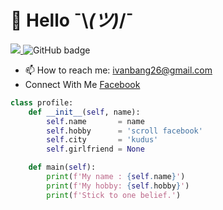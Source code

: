 # 👋 Hello ¯⁠\⁠_⁠(⁠ツ⁠)⁠_⁠/⁠¯

[![](https://komarev.com/ghpvc/?username=tukiphanz&label=tukiphanz+profile+visitor&style=for-the-badge)
](https://komarev.com/ghpvc/?username=tukiphanz&label=tukiphanz+profile+visitor&style=for-the-badge)
<img src="https://img.shields.io/github/followers/tukiphanz?label=Followers&logo=GitHub&style=for-the-badge" alt="GitHub badge" />

- 📫 How to reach me: ivanbang26@gmail.com
- Connect With Me [Facebook](https://www.facebook.com/profile.php?id=100043475408245)
 
```python
class profile:
    def __init__(self, name):
        self.name       = name
        self.hobby      = 'scroll facebook'
        self.city       = 'kudus'
        self.girlfriend = None

    def main(self):
        print(f'My name : {self.name}')
        print(f'My hobby: {self.hobby}')
        print(f'Stick to one belief.')
```
